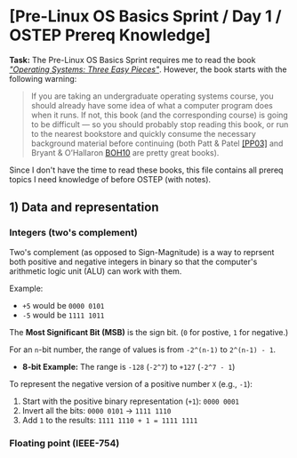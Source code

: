 # [Pre-Linux OS Basics Sprint / Day 1 / OSTEP Prereq Knowledge]

**Task:**
The Pre-Linux OS Basics Sprint requires me to read the book [*"Operating Systems: Three Easy Pieces"*](https://pages.cs.wisc.edu/~remzi/OSTEP/ "Operating Systems: Three Easy Pieces"). However, the book starts with the following warning:

> If you are taking an undergraduate operating systems course, you should already have some idea of what a computer program does when it runs. If not, this book (and the corresponding course) is going to be difficult — so you should probably stop reading this book, or run to the nearest bookstore and quickly consume the necessary background material before continuing (both Patt & Patel [[PP03]](https://icourse.club/uploads/files/96a2b94d4be48285f2605d843a1e6db37da9a944.pdf "Introduction to Computing Systems: From Bits and Gates to C and Beyond") and Bryant & O’Hallaron
[BOH10](https://www.cs.sfu.ca/~ashriram/Courses/CS295/assets/books/CSAPP_2016.pdf "Computer Systems: A Programmer’s Perspective") are pretty great books).

Since I don't have the time to read these books, this file contains all prereq topics I need knowledge of before OSTEP (with notes).

## 1) Data and representation
### Integers (two's complement)
Two's complement (as opposed to Sign-Magnitude) is a way to reprsent both positive and negative integers in binary so that the computer's arithmetic logic unit (ALU) can work with them.

Example:
- `+5` would be `0000 0101`
- `-5` would be `1111 1011`

The **Most Significant Bit (MSB)** is the sign bit. (`0` for postive, `1` for negative.)

For an `n`-bit number, the range of values is from `-2^(n-1)` to `2^(n-1) - 1`.
- **8-bit Example:** The range is `-128` (`-2^7`) to `+127` (`-2^7 - 1`)

To represent the negative version of a positive number `X` (e.g., `-1`):
1. Start with the positive binary representation (`+1`): `0000 0001`
2. Invert all the bits: `0000 0101` &rarr; `1111 1110`
3. Add `1` to the results: `1111 1110 + 1 = 1111 1111`

### Floating point (IEEE-754)